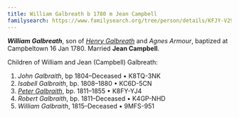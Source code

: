 ```yaml
---
title: William Galbreath b 1780 m Jean Campbell
familysearch: https://www.familysearch.org/tree/person/details/KFJY-V29
---
```

***William Galbreath***, son of *[Henry Galbreath](galbreath-henry-1739.md)* and *Agnes Armour*, baptized at Campbeltown 16 Jan 1780.  Married **Jean Campbell**.

Children of William and Jean (Campbell) Galbreath:

1. *John Galbraith*, bp 1804–Deceased	 • 	K8TQ-3NK​​
2. *Isabell Galbraith*, bp. 1808–1880	 • 	KC6D-5CN​​
3. *[Peter Galbraith](galbraith-peter-1811.md)*, bp. 1811–1855	 • 	K8FY-YJ4​​
4. *Robert Galbraith*, bp. 1811–Deceased	 • 	K4GP-NHD​​
5. *William Galbraith*, 1815–Deceased	 • 	9MFS-951


